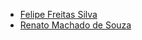 - [Felipe Freitas Silva](https://github.com/felipefreitassilva)
- [Renato Machado de Souza](https://github.com/Renatu5)
